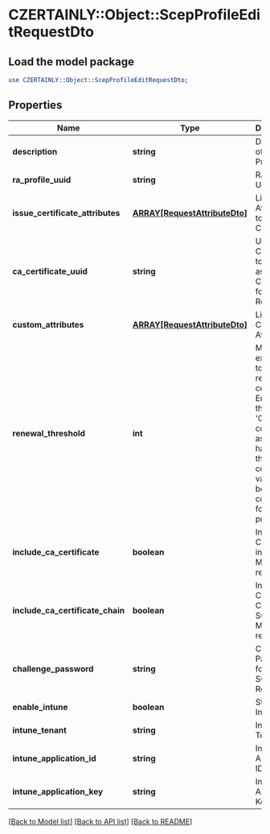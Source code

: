 # CZERTAINLY::Object::ScepProfileEditRequestDto

## Load the model package
```perl
use CZERTAINLY::Object::ScepProfileEditRequestDto;
```

## Properties
Name | Type | Description | Notes
------------ | ------------- | ------------- | -------------
**description** | **string** | Description of the SCEP Profile | [optional] 
**ra_profile_uuid** | **string** | RA Profile UUID | [optional] 
**issue_certificate_attributes** | [**ARRAY[RequestAttributeDto]**](RequestAttributeDto.md) | List of Attributes to issue Certificate | 
**ca_certificate_uuid** | **string** | UUID of the Certificate to be used as CA Certificate for SCEP Requests | 
**custom_attributes** | [**ARRAY[RequestAttributeDto]**](RequestAttributeDto.md) | List of Custom Attributes | [optional] 
**renewal_threshold** | **int** | Minimum expiry days to allow renewal of certificate. Empty or the value &#39;0&#39; will be considered as null and half life of the certificate validity will be considered for the protocol | [optional] 
**include_ca_certificate** | **boolean** | Include CA Certificate in the SCEP Message response | [optional] [default to false]
**include_ca_certificate_chain** | **boolean** | Include CA Certificate Chain in the SCEP Message response | [optional] [default to false]
**challenge_password** | **string** | Challenge Password for the SCEP Request | [optional] 
**enable_intune** | **boolean** | Status of Intune | [optional] 
**intune_tenant** | **string** | Intune Tenant | [optional] 
**intune_application_id** | **string** | Intune Application ID | [optional] 
**intune_application_key** | **string** | Intune Application Key | [optional] 

[[Back to Model list]](../README.md#documentation-for-models) [[Back to API list]](../README.md#documentation-for-api-endpoints) [[Back to README]](../README.md)


